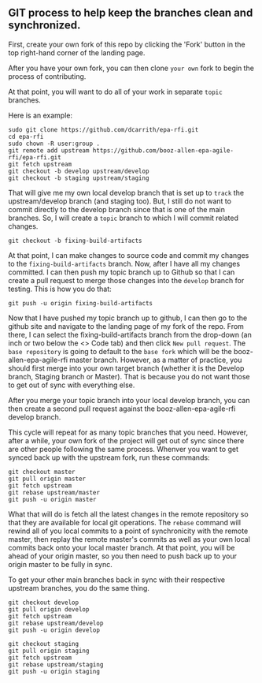 ## GIT process to help keep the branches clean and synchronized.

First, create your own fork of this repo by clicking the 'Fork' button in the top right-hand corner of the landing page.

After you have your own fork, you can then clone `your own` fork to begin the process of contributing.

At that point, you will want to do all of your work in separate `topic` branches.

Here is an example:

```
sudo git clone https://github.com/dcarrith/epa-rfi.git
cd epa-rfi
sudo chown -R user:group .
git remote add upstream https://github.com/booz-allen-epa-agile-rfi/epa-rfi.git
git fetch upstream
git checkout -b develop upstream/develop
git checkout -b staging upstream/staging
```

That will give me my own local develop branch that is set up to `track` the upstream/develop branch (and staging too).  But, I still do not want to commit directly to the develop branch since that is one of the main branches.  So, I will create a `topic` branch to which I will commit related changes.

```
git checkout -b fixing-build-artifacts
```

At that point, I can make changes to source code and commit my changes to the `fixing-build-artifacts` branch.  Now, after I have all my changes committed.  I can then push my topic branch up to Github so that I can create a pull request to merge those changes into the `develop` branch for testing.  This is how you do that:
```
git push -u origin fixing-build-artifacts
```

Now that I have pushed my topic branch up to github, I can then go to the github site and navigate to the landing page of my fork of the repo.  From there, I can select the fixing-build-artifacts branch from the drop-down (an inch or two below the <> Code tab) and then click `New pull request`.  The `base repository` is going to default to the `base fork` which will be the booz-allen-epa-agile-rfi master branch.  However, as a matter of practice, you should first merge into your own target branch (whether it is the Develop branch, Staging branch or Master).  That is because you do not want those to get out of sync with everything else.  

After you merge your topic branch into your local develop branch, you can then create a second pull request against the booz-allen-epa-agile-rfi develop branch.  

This cycle will repeat for as many topic branches that you need.  However, after a while, your own fork of the project will get out of sync since there are other people following the same process.  Whenver you want to get synced back up with the upstream fork, run these commands:

```
git checkout master
git pull origin master
git fetch upstream
git rebase upstream/master
git push -u origin master
```
What that will do is fetch all the latest changes in the remote repository so that they are available for local git operations.  The `rebase` command will rewind all of you local commits to a point of synchronicity with the remote master, then replay the remote master's commits as well as your own local commits back onto your local master branch.  At that point, you will be ahead of your origin master, so you then need to push back up to your origin master to be fully in sync.

To get your other main branches back in sync with their respective upstream branches, you do the same thing.

```
git checkout develop
git pull origin develop
git fetch upstream
git rebase upstream/develop
git push -u origin develop

git checkout staging
git pull origin staging
git fetch upstream
git rebase upstream/staging
git push -u origin staging
```

